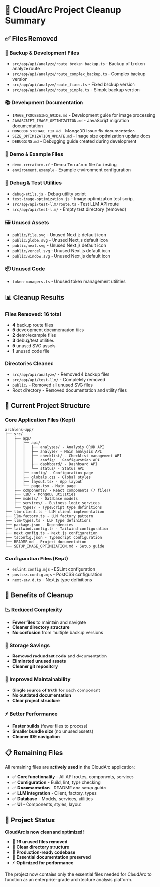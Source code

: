 # 🧹 CloudArc Project Cleanup Summary

## ✅ **Files Removed**

### **🔄 Backup & Development Files**
- `src/app/api/analyze/route_broken_backup.ts` - Backup of broken analyze route
- `src/app/api/analyze/route_complex_backup.ts` - Complex backup version
- `src/app/api/analyze/route_fixed.ts` - Fixed backup version  
- `src/app/api/analyze/route_simple.ts` - Simple backup version

### **📚 Development Documentation**
- `IMAGE_PROCESSING_GUIDE.md` - Development guide for image processing
- `JAVASCRIPT_IMAGE_OPTIMIZATION.md` - JavaScript migration documentation
- `MONGODB_STORAGE_FIX.md` - MongoDB issue fix documentation
- `SIZE_OPTIMIZATION_UPDATE.md` - Image size optimization update docs
- `DEBUGGING.md` - Debugging guide created during development

### **🧪 Demo & Example Files**
- `demo-terraform.tf` - Demo Terraform file for testing
- `environment.example` - Example environment configuration

### **🔧 Debug & Test Utilities**
- `debug-utils.js` - Debug utility script
- `test-image-optimization.js` - Image optimization test script
- `src/app/api/test-llm/route.ts` - Test LLM API route
- `src/app/api/test-llm/` - Empty test directory (removed)

### **🖼️ Unused Assets**
- `public/file.svg` - Unused Next.js default icon
- `public/globe.svg` - Unused Next.js default icon
- `public/next.svg` - Unused Next.js default icon
- `public/vercel.svg` - Unused Next.js default icon
- `public/window.svg` - Unused Next.js default icon

### **📦 Unused Code**
- `token-managers.ts` - Unused token management utilities

## 📊 **Cleanup Results**

### **Files Removed: 16 total**
- **4** backup route files
- **5** development documentation files
- **2** demo/example files
- **3** debug/test utilities
- **5** unused SVG assets
- **1** unused code file

### **Directories Cleaned**
- `src/app/api/analyze/` - Removed 4 backup files
- `src/app/api/test-llm/` - Completely removed
- `public/` - Removed all unused SVG files
- Root directory - Removed documentation and utility files

## 🎯 **Current Project Structure**

### **Core Application Files (Kept)**
```
archlens-app/
├── src/
│   ├── app/
│   │   ├── api/
│   │   │   ├── analyses/ - Analysis CRUD API
│   │   │   ├── analyze/ - Main analysis API
│   │   │   ├── checklist/ - Checklist management API
│   │   │   ├── config/ - Configuration API
│   │   │   ├── dashboard/ - Dashboard API
│   │   │   └── status/ - Status API
│   │   ├── config/ - Configuration page
│   │   ├── globals.css - Global styles
│   │   ├── layout.tsx - App layout
│   │   └── page.tsx - Main page
│   ├── components/ - React components (7 files)
│   ├── lib/ - MongoDB utilities
│   ├── models/ - Database models
│   ├── services/ - Business logic services
│   └── types/ - TypeScript type definitions
├── llm-client.ts - LLM client implementation
├── llm-factory.ts - LLM factory pattern
├── llm-types.ts - LLM type definitions
├── package.json - Dependencies
├── tailwind.config.ts - Tailwind configuration
├── next.config.ts - Next.js configuration
├── tsconfig.json - TypeScript configuration
├── README.md - Project documentation
└── SETUP_IMAGE_OPTIMIZATION.md - Setup guide
```

### **Configuration Files (Kept)**
- `eslint.config.mjs` - ESLint configuration
- `postcss.config.mjs` - PostCSS configuration
- `next-env.d.ts` - Next.js type definitions

## 🚀 **Benefits of Cleanup**

### **📉 Reduced Complexity**
- **Fewer files** to maintain and navigate
- **Cleaner directory structure**
- **No confusion** from multiple backup versions

### **💾 Storage Savings**
- **Removed redundant code** and documentation
- **Eliminated unused assets**
- **Cleaner git repository**

### **🔧 Improved Maintainability**
- **Single source of truth** for each component
- **No outdated documentation**
- **Clear project structure**

### **⚡ Better Performance**
- **Faster builds** (fewer files to process)
- **Smaller bundle size** (no unused assets)
- **Cleaner IDE navigation**

## 📋 **Remaining Files**

All remaining files are **actively used** in the CloudArc application:

- ✅ **Core functionality** - All API routes, components, services
- ✅ **Configuration** - Build, lint, type checking
- ✅ **Documentation** - README and setup guide
- ✅ **LLM integration** - Client, factory, types
- ✅ **Database** - Models, services, utilities
- ✅ **UI** - Components, styles, layout

## 🎉 **Project Status**

**CloudArc is now clean and optimized!**

- 🧹 **16 unused files removed**
- 📁 **Clean directory structure**
- 🚀 **Production-ready codebase**
- 📝 **Essential documentation preserved**
- ⚡ **Optimized for performance**

The project now contains only the essential files needed for CloudArc to function as an enterprise-grade architecture analysis platform.
